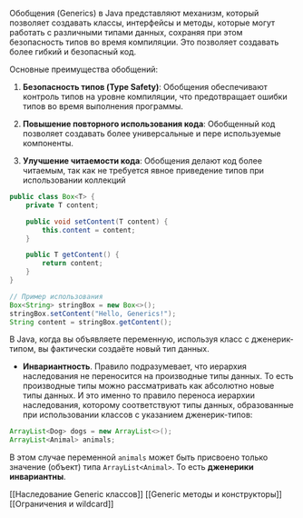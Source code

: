 Обобщения (Generics) в Java представляют механизм, который позволяет создавать классы, интерфейсы и методы, которые могут работать с различными типами данных, сохраняя при этом безопасность типов во время компиляции. Это позволяет создавать более гибкий и безопасный код.

Основные преимущества обобщений:

1. **Безопасность типов (Type Safety)**: Обобщения обеспечивают контроль типов на уровне компиляции, что предотвращает ошибки типов во время выполнения программы.
    
2. **Повышение повторного использования кода**: Обобщенный код позволяет создавать более универсальные и пере используемые компоненты.
    
3. **Улучшение читаемости кода**: Обобщения делают код более читаемым, так как не требуется явное приведение типов при использовании коллекций

```java
public class Box<T> {
    private T content;

    public void setContent(T content) {
        this.content = content;
    }

    public T getContent() {
        return content;
    }
}

// Пример использования
Box<String> stringBox = new Box<>();
stringBox.setContent("Hello, Generics!");
String content = stringBox.getContent();
```

В Java, когда вы объявляете переменную, используя класс с дженерик-типом, вы фактически создаёте новый тип данных.

- **Инвариантность**. Правило подразумевает, что иерархия наследования не переносится на производные типы данных. То есть производные типы можно рассматривать как абсолютно новые типы данных. И это именно то правило переноса иерархии наследования, которому соответствуют типы данных, образованные при использовании классов с указанием дженерик-типов:

```java
ArrayList<Dog> dogs = new ArrayList<>();
ArrayList<Animal> animals;
```

В этом случае переменной `animals` может быть присвоено только значение (объект) типа `ArrayList<Animal>`. То есть **дженерики инвариантны**.

[[Наследование Generic классов]]
[[Generic методы и конструкторы]]
[[Ограничения и wildcard]] 